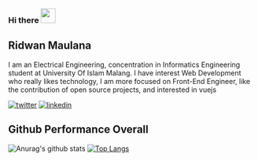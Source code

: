 ### Hi there <img src="https://raw.githubusercontent.com/MartinHeinz/MartinHeinz/master/wave.gif" width="30px">

## Ridwan Maulana

I am an Electrical Engineering, concentration in Informatics Engineering student at University Of Islam Malang. I have interest Web Development who really likes technology, I am more focused on Front-End Engineer, like the contribution of open source projects, and interested in vuejs

<a href="https://twitter.com/ridvisible" target="_blank"><img alt="twitter" src="https://img.shields.io/badge/twitter-%231DA1F2.svg?&style=for-the-badge&logo=twitter&logoColor=white"/></a>
<a href="https://www.linkedin.com/in/ridwanms/" target="_blank"><img alt="linkedin" src="https://img.shields.io/badge/linkedin-%230077B5.svg?&style=for-the-badge&logo=linkedin&logoColor=white"/></a>

## Github Performance Overall
![Anurag's github stats](https://github-readme-stats.vercel.app/api?username=R1dwanMaulana&show_icons=true&theme=dracula)
[![Top Langs](https://github-readme-stats.vercel.app/api/top-langs/?username=R1dwanMaulana&theme=nord&layout=compact)](https://github.com/anuraghazra/github-readme-stats)
